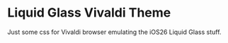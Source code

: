 # Liquid Glass Vivaldi Theme

Just some css for Vivaldi browser emulating the iOS26 Liquid Glass stuff.
